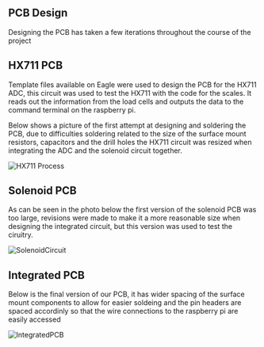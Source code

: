 ## PCB Design

Designing the PCB has taken a few iterations throughout the course of the project

## HX711 PCB

Template files available on Eagle were used to design the PCB for the HX711 ADC, this circuit was used to test the HX711 with the 
code for the scales. It reads out the information from the load cells and outputs the data to the command terminal on the raspberry pi.

Below shows a picture of the first attempt at designing and soldering the PCB, due to difficulties soldering related to the size of the surface mount resistors, capacitors and the drill holes the HX711 circuit was resized when integrating the ADC and the solenoid circuit together.

![HX711 Process](https://github.com/Beth1094/Hydration_Station/blob/master/PCB/HX711_ver1.jpg)

## Solenoid PCB

As can be seen in the photo below the first version of the solenoid PCB was too large, revisions were made to make it a more reasonable size when designing the integrated circuit, but this version was used to test the ciruitry.

![SolenoidCircuit](https://github.com/Beth1094/Hydration_Station/blob/master/PCB/Solenoid_Circuit_ver_1.jpg)

## Integrated PCB

Below is the final version of our PCB, it has wider spacing of the surface mount components to allow for easier soldeing and the pin headers are spaced accordinly so that the wire connections to the raspberry pi are easily accessed

![IntegratedPCB](https://github.com/Beth1094/Hydration_Station/blob/master/PCB/integrated_PCB_!.jpg)


